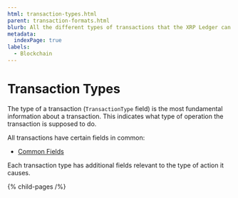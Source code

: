 ```yaml
---
html: transaction-types.html
parent: transaction-formats.html
blurb: All the different types of transactions that the XRP Ledger can process.
metadata:
  indexPage: true
labels:
  - Blockchain
---
```

# Transaction Types

The type of a transaction (`TransactionType` field) is the most fundamental information about a transaction. This indicates what type of operation the transaction is supposed to do.

All transactions have certain fields in common:

* [Common Fields](../common-fields.md)

Each transaction type has additional fields relevant to the type of action it causes.


{% child-pages /%}

